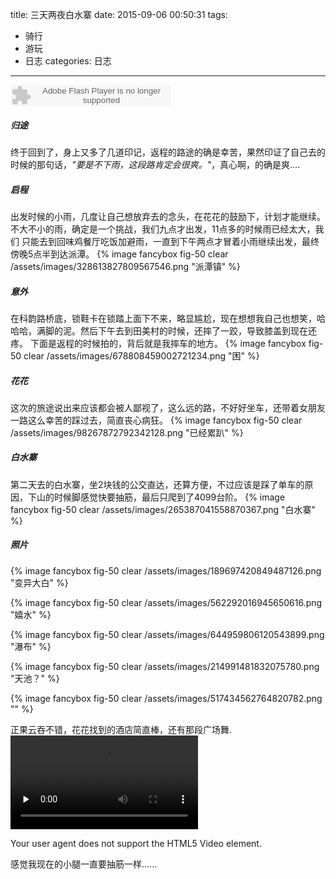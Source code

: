 title: 三天两夜白水寨
date: 2015-09-06 00:50:31
tags:
- 骑行
- 游玩
- 日志
categories: 日志
---
<embed height="34" type="application/x-shockwave-flash" pluginspage="http://www.macromedia.com/go/getflashplayer" width="257" src="http://s1.music.126.net/style/swf/LofterMusicPlayer.swf" wmode="transparent" invokeurls="false" quality="high" allowscriptaccess="always" flashvars="loop=0&amp;autoPlay=false&amp;url=http://m1.music.126.net/ZvZyvyOAsGvsW7FkDTTIcg==/1166581837079368.mp3&amp;trackId=317772&amp;trackName=Romance%20De%20Amor&amp;artistName=%E6%9D%A8%E9%9B%AA%E9%9C%8F" allownetworking="all">

##### 归途
终于回到了，身上又多了几道印记，返程的路途的确是幸苦，果然印证了自己去的时候的那句话，*"要是不下雨，这段路肯定会很爽。"*，真心啊，的确是爽....

##### 启程
出发时候的小雨，几度让自己想放弃去的念头，在花花的鼓励下，计划才能继续。不大不小的雨，确定是一个挑战，我们九点才出发，11点多的时候雨已经太大，我们
只能去到回味鸡餐厅吃饭加避雨，一直到下午两点才冒着小雨继续出发，最终傍晚5点半到达派潭。
{% image fancybox fig-50 clear /assets/images/328613827809567546.png  "派潭镇" %}

##### 意外
在科韵路桥底，锁鞋卡在锁踏上面下不来，略显尴尬，现在想想我自己也想笑，哈哈哈，满脚的泥。然后下午去到田美村的时候，还摔了一跤，导致膝盖到现在还疼。
下面是返程的时候拍的，背后就是我摔车的地方。
{% image fancybox fig-50 clear /assets/images/678808459002721234.png  "困" %}

##### 花花
这次的旅途说出来应该都会被人鄙视了，这么远的路，不好好坐车，还带着女朋友一路这么幸苦的踩过去，简直丧心病狂。
{% image fancybox fig-50 clear /assets/images/98267872792342128.png  "已经累趴" %}

##### 白水寨
第二天去的白水寨，坐2块钱的公交直达，还算方便，不过应该是踩了单车的原因，下山的时候脚感觉快要抽筋，最后只爬到了4099台阶。
{% image fancybox fig-50 clear /assets/images/265387041558870367.png  "白水寨" %}

##### 照片
{% image fancybox fig-50 clear /assets/images/189697420849487126.png  "变异大白" %}

{% image fancybox fig-50 clear /assets/images/562292016945650616.png  "嬉水" %}

{% image fancybox fig-50 clear /assets/images/644959806120543899.png  "瀑布" %}

{% image fancybox fig-50 clear /assets/images/214991481832075780.png  "天池？" %}

{% image fancybox fig-50 clear /assets/images/517434562764820782.png  "" %}



正果云吞不错，花花找到的酒店简直棒，还有那段广场舞.
<video id="video" controls="" preload="none">
      <source id="mp4" src="/self/assets/video/7cb58b432c9589494107e9fa60e9b613.mp4" type="video/mp4">
      <p>Your user agent does not support the HTML5 Video element.</p>
</video>

感觉我现在的小腿一直要抽筋一样......
